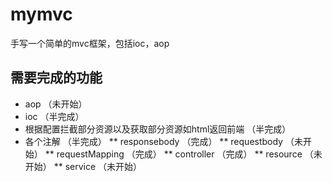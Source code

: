 # mymvc
手写一个简单的mvc框架，包括ioc，aop

## 需要完成的功能
* aop （未开始）
* ioc  （半完成）
* 根据配置拦截部分资源以及获取部分资源如html返回前端 （半完成）
* 各个注解 （半完成）
** responsebody （完成）
** requestbody （未开始）
** requestMapping （完成）
** controller （完成）
** resource （未开始）
** service （未开始）
